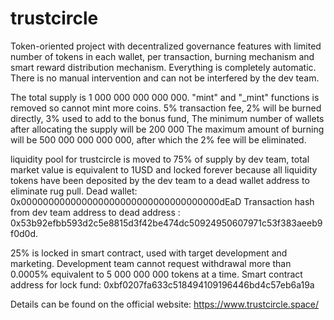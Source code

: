 # trustcircle
Token-oriented project with decentralized governance features with limited number of tokens in each wallet, per transaction, burning mechanism and smart reward distribution mechanism. Everything is completely automatic. There is no manual intervention and can not be interfered by the dev team.

The total supply is 1 000 000 000 000 000.
"mint" and "_mint" functions is removed so cannot mint more coins.
5% transaction fee, 2% will be burned directly, 3% used to add to the bonus fund,
The minimum number of wallets after allocating the supply will be 200 000
The maximum amount of burning will be 500 000 000 000 000, after which the 2% fee will be eliminated.

liquidity pool for trustcircle is moved to 75% of supply by dev team, total market value is equivalent to 1USD and locked forever because all liquidity tokens have been deposited by the dev team to a dead wallet address to eliminate rug pull.
Dead wallet: 0x000000000000000000000000000000000000dEaD
Transaction hash from dev team address to dead address  : 0x53b92efbb593d2c5e8815d3f42be474dc50924950607971c53f383aeeb9f0d0d.

25% is locked in smart contract, used with target development and marketing. Development team cannot request withdrawal more than 0.0005% equivalent to 5 000 000 000 tokens at a time.
 Smart contract address for lock fund:
0xbf0207fa633c518494109196446bd4c57eb6a19a

Details can be found on the official website: https://www.trustcircle.space/

